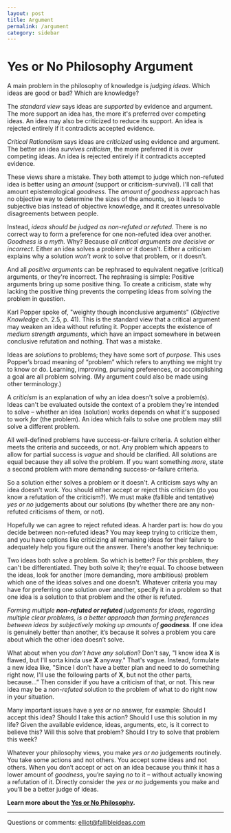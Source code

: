 ```yaml
---
layout: post
title: Argument
permalink: /argument
category: sidebar
---
```


# Yes or No Philosophy Argument

A main problem in the philosophy of knowledge is *judging ideas*. Which ideas are good or bad? Which are knowledge?

The *standard view* says ideas are *supported* by evidence and argument. The more support an idea has, the more it's preferred over competing ideas. An idea may also be criticized to reduce its support. An idea is rejected entirely if it contradicts accepted evidence.

*Critical Rationalism* says ideas are *criticized* using evidence and argument. The better an idea *survives criticism*, the more preferred it is over competing ideas. An idea is rejected entirely if it contradicts accepted evidence.

These views share a mistake. They both attempt to judge which non-refuted idea is better using an *amount* (support or criticism-survival). I'll call that amount epistemological *goodness*. The *amount of goodness* approach has no objective way to determine the sizes of the amounts, so it leads to subjective bias instead of objective knowledge, and it creates unresolvable disagreements between people.

Instead, *ideas should be judged as non-refuted or refuted.* There is no correct way to form a preference for one non-refuted idea over another. *Goodness is a myth.* Why? Because *all critical arguments are decisive or incorrect*. Either an idea solves a problem or it doesn’t. Either a criticism explains why a solution *won’t work* to solve that problem, or it doesn’t.

And all *positive arguments* can be rephrased to equivalent negative (critical) arguments, or they're incorrect. The rephrasing is simple: Positive arguments bring up some positive thing. To create a criticism, state why lacking the positive thing prevents the competing ideas from solving the problem in question.

Karl Popper spoke of, "weighty though inconclusive arguments" (_Objective Knowledge_ ch. 2.5, p. 41). This is the standard view that a critical argument may weaken an idea without refuting it. Popper accepts the existence of *medium strength arguments*, which have an impact somewhere in between conclusive refutation and nothing. That was a mistake.

Ideas are *solutions* to problems; they have some sort of *purpose*. This uses Popper’s broad meaning of “problem” which refers to anything we might try to know or do. Learning, improving, pursuing preferences, or accomplishing a goal are all problem solving. (My argument could also be made using other terminology.)

A *criticism* is an explanation of why an idea doesn't solve a problem(s). Ideas can't be evaluated outside the context of a problem they're intended to solve – whether an idea (solution) works depends on what it's supposed to work *for* (the problem). An idea which fails to solve one problem may still solve a different problem.

All well-defined problems have success-or-failure criteria. A solution either meets the criteria and succeeds, or not. Any problem which appears to allow for partial success is *vague* and should be clarified. All solutions are equal because they all solve the problem. If you want something *more*, state a second problem with more demanding success-or-failure criteria.

So a solution either solves a problem or it doesn't. A criticism says why an idea doesn't work. You should either accept or reject this criticism (do you know a refutation of the criticism?). We must make (fallible and tentative) *yes or no* judgements about our solutions (by whether there are any non-refuted criticisms of them, or not).

Hopefully we can agree to reject refuted ideas. A harder part is: how do you decide between non-refuted ideas? You may keep trying to criticize them, and you have options like criticizing all remaining ideas for their failure to adequately help you figure out the answer. There's another key technique:

Two ideas both solve a problem. So which is better? For *this* problem, they can't be differentiated. They both solve it; they’re equal. To choose between the ideas, look for another (more demanding, more ambitious) problem which one of the ideas solves and one doesn't. Whatever criteria you may have for preferring one solution over another, specify it in a problem so that one idea is a solution to that problem and the other is refuted.

*Forming multiple <b>non-refuted or refuted</b> judgements for ideas, regarding multiple clear problems, is a better approach than forming preferences between ideas by subjectively making up amounts of <b>goodness</b>.* If one idea is genuinely better than another, it’s because it solves a problem you care about which the other idea doesn’t solve.

What about when you *don’t have any solution*? Don't say, "I know idea **X** is flawed, but I'll sorta kinda use **X** anyway." That's vague. Instead, formulate a new idea like, "Since I don't have a better plan and need to do something right now, I'll use the following parts of **X**, but not the other parts, because…” Then consider if you have a criticism of that, or not. This new idea may be a *non-refuted* solution to the problem of what to do right now in your situation.

Many important issues have a *yes or no* answer, for example: Should I accept this idea? Should I take this action? Should I use this solution in my life? Given the available evidence, ideas, arguments, etc, is it correct to believe this? Will this solve that problem? Should I try to solve that problem this week?

Whatever your philosophy views, you make *yes or no* judgements routinely. You take some actions and not others. You accept some ideas and not others. When you don’t accept or act on an idea because you think it has a lower amount of *goodness*, you’re saying *no* to it – without actually knowing a refutation of it. Directly consider the *yes or no* judgements you make and you’ll be a better judge of ideas.

**Learn more about the [Yes or No Philosophy](https://yesornophilosophy.com).**

----

Questions or comments: [elliot@fallibleideas.com](mailto:elliot@fallibleideas.com)